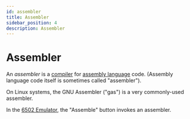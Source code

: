 ```yaml
---
id: assembler
title: Assembler
sidebar_position: 4
description: Assembler
---
```


# Assembler

An _assembler_ is a [compiler](./compiler.md) for [assembly language](/F-AssemblyLanguage/assembly-language.md) code. (Assembly language code itself is sometimes called "assembler").

On Linux systems, the GNU Assembler ("gas") is a very commonly-used assembler.

In the [6502 Emulator](/G-6502/6502-emulator.md), the "Assemble" button invokes an assembler.
